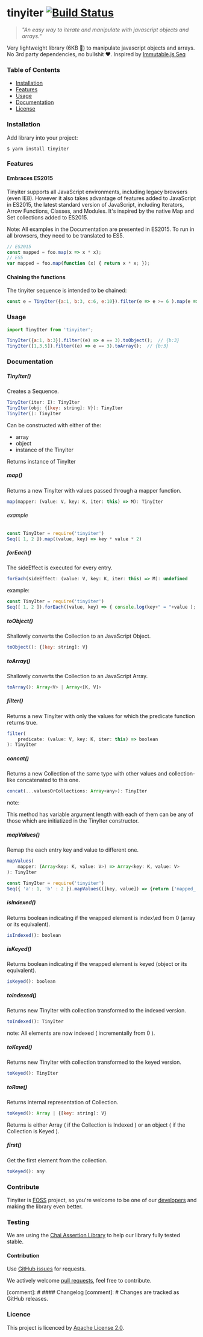 # tinyiter [![Build Status](https://travis-ci.com/saskaale/tinyiter.svg?branch=master)](https://travis-ci.com/saskaale/tinyiter)
> *"An easy way to iterate and manipulate with javascript objects and arrays."*

Very lightweight library (6KB :hammer:) to manipulate javascript objects and arrays. No 3rd party dependencies, no bullshit :heart:. Inspired by [Immutable.js Seq](https://facebook.github.io/immutable-js/docs/#/Seq)

### Table of Contents
* [Installation](#installation)
* [Features](#features)
* [Usage](#usage)
* [Documentation](#documentation)
* [License](#license)

### Installation
Add library into your project:
```console
$ yarn install tinyiter
```

### Features

#### Embraces ES2015

Tinyiter supports all JavaScript environments, including legacy browsers (even IE8). However it also takes advantage of features added to JavaScript in ES2015, the latest standard version of JavaScript,
 including Iterators, Arrow Functions, Classes, and Modules. It's inspired by the native Map and Set collections added to ES2015.

Note: All examples in the Documentation are presented in ES2015. To run in all browsers, they need to be translated to ES5.

```javascript
// ES2015
const mapped = foo.map(x => x * x);
// ES5
var mapped = foo.map(function (x) { return x * x; });
```

#### Chaining the functions

The tinyiter sequence is intended to be chained:

```javascript
const e = TinyIter({a:1, b:3, c:6, e:10}).filter(e => e >= 6 ).map(e => e * 2 ).toObject(); // {c:12, e:20}
```


### Usage
```javascript
import TinyIter from 'tinyiter';

TinyIter({a:1, b:3}).filter((e) => e == 3).toObject();  // {b:3}
TinyIter([1,3,5]).filter((e) => e == 3).toArray();  // {b:3}
```
### Documentation

##### TinyIter()

Creates a Sequence.

```javascript
TinyIter(iter: I): TinyIter
TinyIter(obj: {[key: string]: V}): TinyIter
TinyIter(): TinyIter
```

Can be constructed with either of the:

* array
* object
* instance of the TinyIter

Returns instance of TinyIter

##### map()

Returns a new TinyIter with values passed through a mapper function.

```javascript
map(mapper: (value: V, key: K, iter: this) => M): TinyIter
```

###### example

```javascript
const TinyIter = require('tinyiter')
Seq([ 1, 2 ]).map((value, key) => key * value * 2)
```

##### forEach()

The sideEffect is executed for every entry.

```javascript
forEach(sideEffect: (value: V, key: K, iter: this) => M): undefined
```

example:

```javascript
const TinyIter = require('tinyiter')
Seq([ 1, 2 ]).forEach((value, key) => { console.log(key+" = "+value ); }
```

##### toObject()

Shallowly converts the Collection to an JavaScript Object.

```javascript
toObject(): {[key: string]: V}
```

##### toArray()

Shallowly converts the Collection to an JavaScript Array.

```javascript
toArray(): Array<V> | Array<[K, V]>
```

##### filter()

Returns a new TinyIter with only the values for which the predicate function returns true.

```javascript
filter(
    predicate: (value: V, key: K, iter: this) => boolean
): TinyIter
```

##### concat()

Returns a new Collection of the same type with other values and collection-like concatenated to this one.

```javascript
concat(...valuesOrCollections: Array<any>): TinyIter
```

note:

This method has variable argument length with each of them can be any of those which are initiatized in the TinyIter constructor.

##### mapValues()

Remap the each entry key and value to different one.

```javascript
mapValues(
    mapper: (Array<key: K, value: V>) => Array<key: K, value: V>
): TinyIter
```

```javascript
const TinyIter = require('tinyiter')
Seq({ 'a': 1, 'b' : 2 }).mapValues(([key, value]) => {return ['mapped_'+k, value*2];} );
```

##### isIndexed()

Returns boolean indicating if the wrapped element is index\ed from 0 (array or its equivalent).

```javascript
isIndexed(): boolean
```

##### isKeyed()

Returns boolean indicating if the wrapped element is keyed (object or its equivalent).

```javascript
isKeyed(): boolean
```

##### toIndexed()

Returns new TinyIter with collection transformed to the indexed version.

```javascript
toIndexed(): TinyIter
```

note:
All elements are now indexed ( incrementally from 0 ).

##### toKeyed()

Returns new TinyIter with collection transformed to the keyed version.

```javascript
toKeyed(): TinyIter
```

##### toRaw()

Returns internal representation of Collection.

```javascript
toKeyed(): Array | {[key: string]: V}
```

Returns is either Array ( if the Collection is Indexed ) or an object ( if the Collection is Keyed ).

##### first()

Get the first element from the collection.

```javascript
toKeyed(): any
```

### Contribute

Tinyiter is [FOSS](https://en.wikipedia.org/wiki/Free_and_open-source_software) project, so you're welcome to be one of our [developers](https://github.com/saskaale/tinyiter/blob/master/AUTHORS) and making the library even better.

### Testing
We are using the [Chai Assertion Library](http://www.chaijs.com/) to help our library fully tested stable.

#### Contribution
Use [GitHub issues](https://github.com/saskaale/tinyiter/issues) for requests.

We actively welcome [pull requests](https://github.com/saskaale/tinyiter/pulls), feel free to contribute.

[comment]: # #### Changelog
[comment]: # Changes are tracked as GitHub releases.

### Licence
This project is licenced by [Apache License 2.0](https://github.com/saskaale/tinyiter/blob/master/LICENSE).


